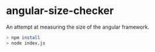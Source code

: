 # angular-size-checker

An attempt at measuring the size of the angular framework.

```sh
> npm install
> node index.js
```

